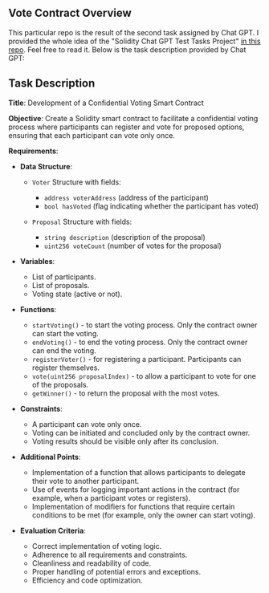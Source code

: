 ## Vote Contract Overview

This particular repo is the result of the second task assigned by Chat GPT. I provided the whole idea of the "Solidity Chat GPT Test Tasks Project" [in this repo](https://github.com/sergeibanov/solidity-chatGPT-task-contract). Feel free to read it. Below is the task description provided by Chat GPT:

## Task Description

**Title**: Development of a Confidential Voting Smart Contract

**Objective**: Create a Solidity smart contract to facilitate a confidential voting process where participants can register and vote for proposed options, ensuring that each participant can vote only once.

**Requirements**:

- **Data Structure**:
  - `Voter` Structure with fields:
    - `address voterAddress` (address of the participant)
    - `bool hasVoted` (flag indicating whether the participant has voted)
  
  - `Proposal` Structure with fields:
    - `string description` (description of the proposal)
    - `uint256 voteCount` (number of votes for the proposal)

- **Variables**:
  - List of participants.
  - List of proposals.
  - Voting state (active or not).

- **Functions**:
  - `startVoting()` - to start the voting process. Only the contract owner can start the voting.
  - `endVoting()` - to end the voting process. Only the contract owner can end the voting.
  - `registerVoter()` - for registering a participant. Participants can register themselves.
  - `vote(uint256 proposalIndex)` - to allow a participant to vote for one of the proposals.
  - `getWinner()` - to return the proposal with the most votes.

- **Constraints**:
  - A participant can vote only once.
  - Voting can be initiated and concluded only by the contract owner.
  - Voting results should be visible only after its conclusion.

- **Additional Points**:
  - Implementation of a function that allows participants to delegate their vote to another participant.
  - Use of events for logging important actions in the contract (for example, when a participant votes or registers).
  - Implementation of modifiers for functions that require certain conditions to be met (for example, only the owner can start voting).

- **Evaluation Criteria**:
  - Correct implementation of voting logic.
  - Adherence to all requirements and constraints.
  - Cleanliness and readability of code.
  - Proper handling of potential errors and exceptions.
  - Efficiency and code optimization.
